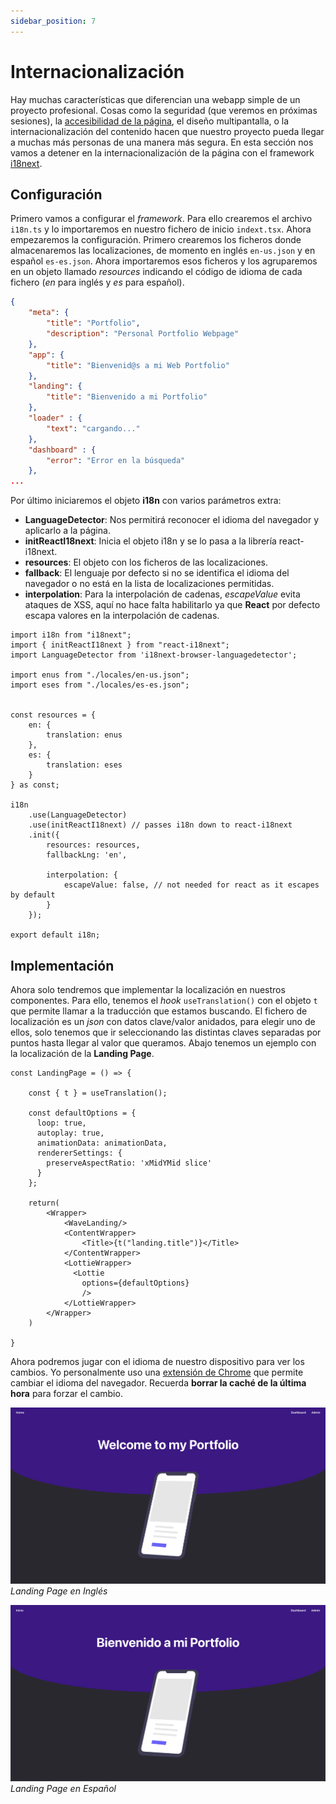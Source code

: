 ```yaml
---
sidebar_position: 7
---
```


# Internacionalización

Hay muchas características que diferencian una webapp simple de un proyecto profesional. Cosas como la seguridad (que veremos en próximas sesiones), la [accesibilidad de la página](https://reactjs.org/docs/accessibility.html), el diseño multipantalla, o la internacionalización del contenido hacen que nuestro proyecto pueda llegar a muchas más personas de una manera más segura. En esta sección nos vamos a detener en la internacionalización de la página con el framework [i18next](https://www.i18next.com).

## Configuración

Primero vamos a configurar el *framework*. Para ello crearemos el archivo `i18n.ts` y lo importaremos en nuestro fichero de inicio `indext.tsx`. Ahora empezaremos la configuración. Primero crearemos los ficheros donde almacenaremos las localizaciones, de momento en inglés `en-us.json` y en español `es-es.json`. Ahora importaremos esos ficheros y los agruparemos en un objeto llamado *resources* indicando el código de idioma de cada fichero (*en* para inglés y *es* para español).


```json title="src/locale/es-es.json"
{
    "meta": {
        "title": "Portfolio",
        "description": "Personal Portfolio Webpage"
    },
    "app": {
        "title": "Bienvenid@s a mi Web Portfolio"
    },
    "landing": {
        "title": "Bienvenido a mi Portfolio"
    },
    "loader" : {
        "text": "cargando..."
    },
    "dashboard" : {
        "error": "Error en la búsqueda"
    },
...
```

Por último iniciaremos el objeto **i18n** con varios parámetros extra:

* **LanguageDetector**: Nos permitirá reconocer el idioma del navegador y aplicarlo a la página.
* **initReactI18next**: Inicia el objeto i18n y se lo pasa a la librería react-i18next.
* **resources**: El objeto con los ficheros de las localizaciones.
* **fallback**: El lenguaje por defecto si no se identifica el idioma del navegador o no está en la lista de localizaciones permitidas.
* **interpolation**: Para la interpolación de cadenas, *escapeValue* evita ataques de XSS, aquí no hace falta habilitarlo ya que **React** por defecto escapa valores en la interpolación de cadenas.

```tsx title="src/i18n.ts"
import i18n from "i18next";
import { initReactI18next } from "react-i18next";
import LanguageDetector from 'i18next-browser-languagedetector';

import enus from "./locales/en-us.json";
import eses from "./locales/es-es.json";


const resources = {
    en: {
        translation: enus
    },
    es: {
        translation: eses
    }
} as const;

i18n
    .use(LanguageDetector)
    .use(initReactI18next) // passes i18n down to react-i18next
    .init({
        resources: resources,
        fallbackLng: 'en',

        interpolation: {
            escapeValue: false, // not needed for react as it escapes by default
        }
    });

export default i18n;
```

## Implementación

Ahora solo tendremos que implementar la localización en nuestros componentes. Para ello, tenemos el *hook* `useTranslation()` con el objeto `t` que permite llamar a la traducción que estamos buscando. El fichero de localización es un *json* con datos clave/valor anidados, para elegir uno de ellos, solo tenemos que ir seleccionando las distintas claves separadas por puntos hasta llegar al valor que queramos. Abajo tenemos un ejemplo con la localización de la **Landing Page**.

```tsx title="src/components/routes/LandingPage.tsx"
const LandingPage = () => {

    const { t } = useTranslation();

    const defaultOptions = {
      loop: true,
      autoplay: true, 
      animationData: animationData,
      rendererSettings: {
        preserveAspectRatio: 'xMidYMid slice'
      }
    };

    return(
        <Wrapper>
            <WaveLanding/>
            <ContentWrapper>
                <Title>{t("landing.title")}</Title>
            </ContentWrapper>
            <LottieWrapper>
              <Lottie 
                options={defaultOptions}
                />
            </LottieWrapper>
        </Wrapper>   
    )

}
```

Ahora podremos jugar con el idioma de nuestro dispositivo para ver los cambios. Yo personalmente uso una [extensión de Chrome](https://chrome.google.com/webstore/detail/locale-switcher/kngfjpghaokedippaapkfihdlmmlafcc) que permite cambiar el idioma del navegador. Recuerda **borrar la caché de la última hora** para forzar el cambio.

![Landing US](../../static/img/tutorial/front/7-1-landing-us.png)
*Landing Page en Inglés*

![Landing US](../../static/img/tutorial/front/7-2-landing-es.png)
*Landing Page en Español*
